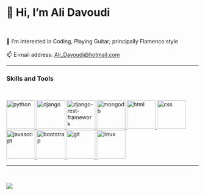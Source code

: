 <!---
Ali-Davoudi/Ali-Davoudi is a ✨ special ✨ repository because its `README.md` (this file) appears on your GitHub profile.
You can click the Preview link to take a look at your changes.
--->

<!DOCTYPE html>
<html>
<head>
	<meta charset="utf-8">
</head>
<body>
	<h1>👋 Hi, I’m Ali Davoudi</h1>
	<br>
   <p>
   		 👀 I’m interested in Coding, Playing Guitar; principally Flamenco style
	<br>
       <br>
	   📫 E-mail address: <a href="mailto:ali_davoudi@hotmail.com">Ali_Davoudi@hotmail.com</a>
   </p>
	<hr>
	<h3> Skills and Tools</h3>
	<br>
	<p>	
		<a href="https://www.python.org/">	
          	 <img src="https://cdn.jsdelivr.net/gh/devicons/devicon/icons/python/python-original-wordmark.svg" height="75" width="75" alt="python">
		</a>
		<a href="https://www.djangoproject.com/">         
           	 <img src="https://www.djangoproject.com/m/img/logos/django-logo-negative.svg" height="75" width="75" alt="django">
		</a>
		<a href="https://www.django-rest-framework.org/">         
           	 <img src="https://www.django-rest-framework.org/img/favicon.ico" height="75" width="75" alt="django-rest-framework">
		</a>
		<a href="https://www.mongodb.com/">         
           	 <img src="https://www.pngall.com/wp-content/uploads/13/Mongodb-PNG-Pic.png" height="75" width="75" alt="mongodb">
		</a>	
		<a href="https://www.w3schools.com/html/">
            	 <img src="https://cdn.jsdelivr.net/gh/devicons/devicon/icons/html5/html5-original-wordmark.svg" height="75" width="75" alt="html">
		</a>
		<a href="https://www.w3schools.com/css/">
            	 <img src="https://cdn.jsdelivr.net/gh/devicons/devicon/icons/css3/css3-original-wordmark.svg" height="75" width="75" alt="css">
		</a>
		<a href="https://www.javascript.com/">
            	 <img src="https://s3-eu-west-1.amazonaws.com/sdz-upload/prod/upload/js2.jpg" height="75" width="75" alt="javascript">
		</a>
		<a href="https://getbootstrap.com/"> 
         	 <img src="https://cdn.jsdelivr.net/gh/devicons/devicon/icons/bootstrap/bootstrap-original.svg" height="75" width="75" alt="bootstrap">
		</a>
		<a href="https://git-scm.com/"> 
         	 <img src="https://cdn.jsdelivr.net/gh/devicons/devicon/icons/git/git-original.svg" height="75" width="75" alt="git">
		</a>
		<a href="https://www.linux.org/"> 
         	 <img src="https://cdn.jsdelivr.net/gh/devicons/devicon/icons/linux/linux-original.svg" height="75" width="75" alt="linux">
		</a>
		<hr>
	<br>

</body>
</html>


<!-- ![](https://github-readme-stats.vercel.app/api/top-langs/?username=Ali-Davoudi-Developer&show_icons=true&theme=radical) -->
![](https://github-readme-stats.vercel.app/api?username=Ali-Davoudi&count_private=true&show_icons=true&theme=radical)
